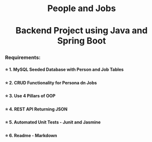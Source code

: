 # <p style="text-align:center"> People and Jobs </p>
# <p style="text-align:center"> Backend Project using Java and Spring Boot </p>

### Requirements:
#### :star:    1. MySQL Seeded Database with Person and Job Tables
#### :star:    2. CRUD Functionality for Persona dn Jobs
#### :star:    3. Use 4 Pillars of OOP
#### :star:    4. REST API Returning JSON
#### :star:    5. Automated Unit Tests - Junit and Jasmine
#### :star:    6. Readme - Markdown



